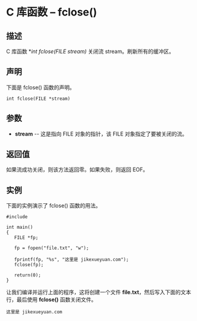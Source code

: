 # C 库函数 – fclose()


## 描述

C 库函数 **int fclose(FILE *stream)** 关闭流 stream。刷新所有的缓冲区。

## 声明

下面是 fclose() 函数的声明。

    int fclose(FILE *stream)

## 参数

* **stream** \-- 这是指向 FILE 对象的指针，该 FILE 对象指定了要被关闭的流。

## 返回值

如果流成功关闭，则该方法返回零。如果失败，则返回 EOF。

## 实例

下面的实例演示了 fclose() 函数的用法。

    #include 

    int main()
    {
       FILE *fp;

       fp = fopen("file.txt", "w");

       fprintf(fp, "%s", "这里是 jikexueyuan.com");
       fclose(fp);

       return(0);
    }

让我们编译并运行上面的程序，这将创建一个文件 **file.txt**，然后写入下面的文本行，最后使用 **fclose()** 函数关闭文件。

    这里是 jikexueyuan.com